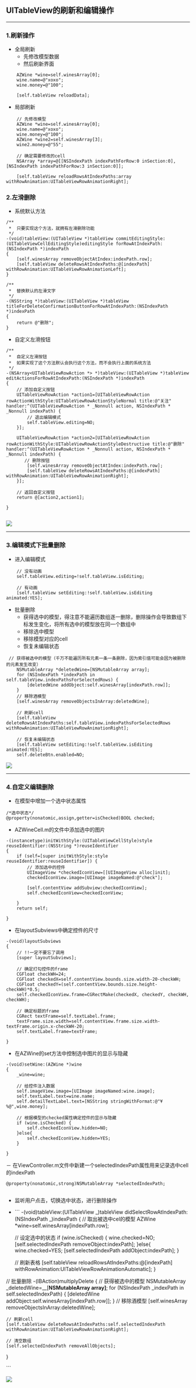 ## UITableView的刷新和编辑操作

---

### 1.刷新操作

* 全局刷新
  * 先修改模型数据
  * 然后刷新界面


```
    AZWine *wine=self.winesArray[0];
    wine.name=@"xoxo";
    wine.money=@"100";

    [self.tableView reloadData];
```

* 局部刷新

```
    // 先修改模型
    AZWine *wine=self.winesArray[0];
    wine.name=@"xoxo";
    wine.money=@"100";
    AZWine *wine2=self.winesArray[3];
    wine2.money=@"55";

    // 确定需要修改的cell
    NSArray *array=@[[NSIndexPath indexPathForRow:0 inSection:0],[NSIndexPath indexPathForRow:3 inSection:0]];

    [self.tableView reloadRowsAtIndexPaths:array withRowAnimation:UITableViewRowAnimationRight];
```

### 2.左滑删除

* 系统默认方法

```
/**
 *  只要实现这个方法，就拥有左滑删除功能
 */
-(void)tableView:(UITableView *)tableView commitEditingStyle:(UITableViewCellEditingStyle)editingStyle forRowAtIndexPath:(NSIndexPath *)indexPath
{
    [self.winesArray removeObjectAtIndex:indexPath.row];
    [self.tableView deleteRowsAtIndexPaths:@[indexPath] withRowAnimation:UITableViewRowAnimationLeft];
}

/**
 *  替换默认的左滑文字
 */
-(NSString *)tableView:(UITableView *)tableView titleForDeleteConfirmationButtonForRowAtIndexPath:(NSIndexPath *)indexPath
{
    return @"删除";
}

```

* 自定义左滑按钮

```
/**
 *  自定义左滑按钮
 *  如果实现了这个方法默认会执行这个方法，而不会执行上面的系统方法
 */
-(NSArray<UITableViewRowAction *> *)tableView:(UITableView *)tableView editActionsForRowAtIndexPath:(NSIndexPath *)indexPath
{
    // 添加自定义按钮
    UITableViewRowAction *action1=[UITableViewRowAction rowActionWithStyle:UITableViewRowActionStyleNormal title:@"关注" handler:^(UITableViewRowAction * _Nonnull action, NSIndexPath * _Nonnull indexPath) {
        // 退出编辑模式
        self.tableView.editing=NO;
    }];

    UITableViewRowAction *action2=[UITableViewRowAction rowActionWithStyle:UITableViewRowActionStyleDestructive title:@"删除" handler:^(UITableViewRowAction * _Nonnull action, NSIndexPath * _Nonnull indexPath) {
       // 删除按钮
        [self.winesArray removeObjectAtIndex:indexPath.row];
        [self.tableView deleteRowsAtIndexPaths:@[indexPath] withRowAnimation:UITableViewRowAnimationRight];
    }];

    // 返回自定义按钮
    return @[action2,action1];

}


```

![](leftDelete.gif)

---

### 3.编辑模式下批量删除

* 进入编辑模式

```
    // 没有动画
    self.tableView.editing=!self.tableView.isEditing;

    // 有动画 
    [self.tableView setEditing:!self.tableView.isEditing animated:YES];

```

* 批量删除
  * 获得选中的模型，得注意不能遍历数组逐一删除，删除操作会导致数组下标发生变化，将所有选中的模型放在同一个数组中
  * 移除选中模型
  * 移除模型对应的cell
  * 恢复未编辑状态


```
 // 获得被选中的模型（千万不能遍历所有元素一条一条删除，因为索引值可能会因为被删除的元素发生改变）
    NSMutableArray *deletedWine=[NSMutableArray array];
    for (NSIndexPath *indexPath in self.tableView.indexPathsForSelectedRows) {
        [deletedWine addObject:self.winesArray[indexPath.row]];
    }
    // 移除酒模型
    [self.winesArray removeObjectsInArray:deletedWine];

    // 刷新cell
    [self.tableView deleteRowsAtIndexPaths:self.tableView.indexPathsForSelectedRows withRowAnimation:UITableViewRowAnimationRight];

    // 恢复未编辑状态
    [self.tableView setEditing:!self.tableView.isEditing animated:YES];
    self.deleteBtn.enabled=NO;
```

![](iamge2.gif)

---

### 4.自定义编辑删除

* 在模型中增加一个选中状态属性

```
/*选中状态*/
@property(nonatomic,assign,getter=isChecked)BOOL checked;
```

* AZWineCell.m的文件中添加选中的图片

```
-(instancetype)initWithStyle:(UITableViewCellStyle)style reuseIdentifier:(NSString *)reuseIdentifier
{
    if (self=[super initWithStyle:style reuseIdentifier:reuseIdentifier]) {
        // 添加选中的控件
        UIImageView *checkedIconView=[[UIImageView alloc]init];
        checkedIconView.image=[UIImage imageNamed:@"check"];

        [self.contentView addSubview:checkedIconView];
        self.checkedIconView=checkedIconView;

    }
    return self;

}
```

* 在layoutSubviews中确定控件的尺寸

```
-(void)layoutSubviews
{
    // !!一定不要忘了调用
    [super layoutSubviews];

    // 确定打勾控件的frame
    CGFloat checkWH=24;
    CGFloat checkedX=self.contentView.bounds.size.width-20-checkWH;
    CGFloat checkedY=(self.contentView.bounds.size.height-checkWH)*0.5;
    self.checkedIconView.frame=CGRectMake(checkedX, checkedY, checkWH, checkWH);

    // 确定标题的frame
    CGRect textFrame=self.textLabel.frame;
    textFrame.size.width=self.contentView.frame.size.width-  textFrame.origin.x-checkWH-20;
    self.textLabel.frame=textFrame;

}

```

* 在AZWine的set方法中控制选中图片的显示与隐藏

```
-(void)setWine:(AZWine *)wine
{
    _wine=wine;

    // 给控件注入数据
    self.imageView.image=[UIImage imageNamed:wine.image];
    self.textLabel.text=wine.name;
    self.detailTextLabel.text=[NSString stringWithFormat:@"¥%@",wine.money];

    // 根据模型的checked属性确定控件的显示与隐藏
    if (wine.isChecked) {
        self.checkedIconView.hidden=NO;
    }else{
        self.checkedIconView.hidden=YES;
    }

}
```

－ 在ViewController.m文件中新建一个selectedIndexPath属性用来记录选中cell的indexPath

```
@property(nonatomic,strong)NSMutableArray *selectedIndexPath;


```

* 监听用户点击，切换选中状态，进行删除操作
* \`\`\`
  -\(void\)tableView:\(UITableView _\)tableView didSelectRowAtIndexPath:\(NSIndexPath _\)indexPath
  {
    \/\/ 取出被选中cel的模型
    AZWine \*wine=self.winesArray\[indexPath.row\];

  \/\/ 设定选中的状态
    if \(wine.isChecked\) {
        wine.checked=NO;
        \[self.selectedIndexPath removeObject:indexPath\];
    }else{
        wine.checked=YES;
        \[self.selectedIndexPath addObject:indexPath\];
    }

  \/\/ 刷新表格
    \[self.tableView reloadRowsAtIndexPaths:@\[indexPath\] withRowAnimation:UITableViewRowAnimationAutomatic\];
  }


\/\/ 批量删除
-\(IBAction\)multiplyDelete
{
    \/\/ 获得被选中的模型
    NSMutableArray _deletedWine=__\[__NSMutableArray array\]__;
    for \(NSIndexPath _indexPath in self.selectedIndexPath\) {
        \[deletedWine addObject:self.winesArray\[indexPath.row\]\];
    }
    \/\/ 移除酒模型
    \[self.winesArray removeObjectsInArray:deletedWine\];

```
// 刷新cell
[self.tableView deleteRowsAtIndexPaths:self.selectedIndexPath withRowAnimation:UITableViewRowAnimationRight];

// 清空数组
[self.selectedIndexPath removeAllObjects];
```

}

\`\`\`



![](/assets/iamge2.gif)


